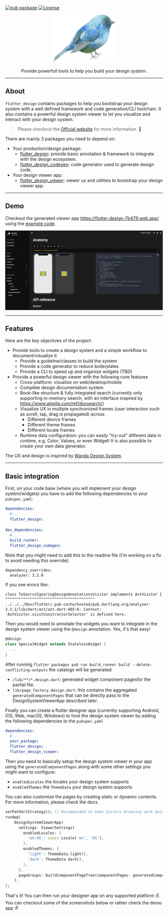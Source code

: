 [![pub package](https://img.shields.io/pub/v/flutter_design.svg)](https://pub.dartlang.org/packages/flutter_design) [![License](https://img.shields.io/badge/License-BSD_3--Clause-blue.svg)](https://opensource.org/licenses/BSD-3-Clause)

<p align="center">
  <img width="200" src="https://github.com/ShiroYacha/flutter_design/blob/main/assets/branding/logo_readme.png?raw=true">
  <br /><br />
  <span>Provide powerfull tools to help you build your design system.</span>
</p>

---

## About


`flutter_design` contains packages to help you bootstrap your design system with a well defined framework and code generation/CLI toolchain. It also contains a powerful design system viewer to let you visualize and interact with your design system.

> Please checkout the [Official website](https://flutterdesign.io) for more information. :rocket:

There are mainly 3 packages you need to depend on:
- Your production/design package:
  - [flutter_design](https://pub.dev/packages/flutter_design): provide basic annotation & framework to integrate with the design ecosystem.
  - [flutter_design_codegen](https://pub.dev/packages/flutter_design_codegen): code generator used to generate design code.
- Your design viewer app:
  - [flutter_design_viewer](https://pub.dev/packages/flutter_design_viewer): viewer ux and utilities to bootstrap your design viewer app.


---

## Demo

Checkout the generated viewer app  https://flutter-design-7b479.web.app/ using the [example code](https://github.com/ShiroYacha/flutter_design/tree/main/packages/flutter_design_viewer/example). 

<p align="center">
  <img src="https://github.com/ShiroYacha/flutter_design/blob/main/assets/branding/screenshot_readme.jpg?raw=true">
</p>


---

## Features

Here are the key objectives of the project:
- Provide tools to create a design system and a simple workflow to document/visualize it
  - Provide a guideline/classes to build the system
  - Provide a code generator to reduce boilerplates
  - Provide a CLI to speed up and organize widgets (TBD)
- Provide a powerful design viewer with the following core features
  - Cross-platform: visualize on web/desktop/mobile
  - Complete design documentation system 
  - Book-like structure & fully integrated search (currently only supporting in-memory search, with an interface inspired by https://www.algolia.com/ref/docsearch/) 
  - Visualize UX in multiple synchronized frames (user interaction such as scroll, tap, drag is propagated) across
    - Different device frames
    - Different theme frames
    - Different locale frames
  - Runtime data configuration: you can easily "try-out" different data in runtime, e.g. Color, Values, or even Widget! It is also possible to create your own data generator.

The UX and design is inspired by [Wanda Design System](https://design.wonderflow.ai/).


---

## Basic integration

First, on your code base (where you will implement your design system/widgets) you have to add the following dependencies to your `pubspec.yaml`: 

```yaml
dependencies:
  #...
  flutter_design:

dev_dependencies:
  #...
  build_runner:
  flutter_design_codegen:
```

Note that you might need to add this to the readme file (I'm working on a fix to avoid needing this override):

```
dependency_overrides:
  analyzer: 3.2.0
```

If you see errors like: 
```
class ToSourceIgnoringDesignAnnotationsVisitor implements AstVisitor {
^^^^^^^^^^^^^^^^^^^^^^^^^^^^^^^^^^^^^^^^
../../../Dev/flutter/.pub-cache/hosted/pub.dartlang.org/analyzer-3.3.1/lib/dart/ast/ast.dart:405:6: Context: 'AstVisitor.visitConstructorSelector' is defined here.
```

Then you would need to annotate the widgets you want to integrate in the design system viewer using the `@design` annotation. Yes, it's that easy!  

```dart
@design
class SpecialWidget extends StatelessWidget {
  ...
}
```

After running `flutter packages pub run build_runner build --delete-conflicting-outputs` the catalogs will be generated:
- `/lib/**/*.design.dart`: generated widget component pagesfor the partial file.
- `lib/page_factory.design.dart`: this contains the aggregated `generatedComponentPages` that can be directly pass to the DesignSystemViewerApp described later.

Finally you can create a flutter designer app (currently supporting Android, iOS, Web, macOS, Windows) to host the design system viewer by adding the following dependencies to the `pubspec.yaml`

```yaml
dependencies:
  #...
  your_package:
  flutter_design:
  flutter_design_viewer:
```

Then you need to basically setup the design system viewer in your app using the `generatedComponentPages` along with some other settings you might want to configure:
- `enabledLocales` the locales your design system supports
- `enabledThemes` the `ThemeData` your design system supports

You can also customize the pages by creating static or dynamic contents. For more information, please check the docs.

```dart
setPathUrlStrategy(); // Recommended to make history browsing work better in web
runApp(
    DesignSystemViewerApp(
      settings: ViewerSettings(
        enabledLocales: {
          'en-US': const Locale('en', 'US'),
        },
        enabledThemes: {
          'light': ThemeData.light(),
          'dark': ThemeData.dark(),
        },
      ),
      pageGroups: buildComponentPageTree(componentPages: generatedComponentPages),
    ),
);
```

That's it! You can then run your designer app on any supported platform :v:. You can checkout some of the screenshots below or rather check the demo app :P 